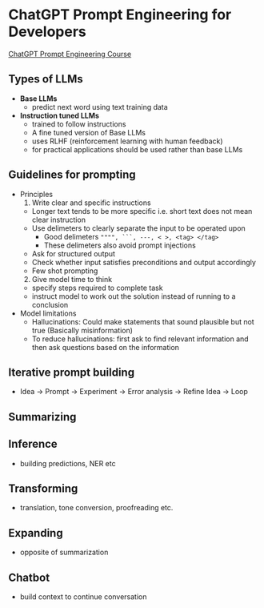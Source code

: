 # ChatGPT Prompt Engineering for Developers
[ChatGPT Prompt Engineering Course](https://learn.deeplearning.ai/chatgpt-prompt-eng)
## Types of LLMs
- **Base LLMs**
  - predict next word using text training data
- **Instruction tuned LLMs**
  - trained to follow instructions
  - A fine tuned version of Base LLMs
  - uses RLHF (reinforcement learning with human feedback)
  - for practical applications should be used rather than base LLMs

## Guidelines for prompting
- Principles
  1. Write clear and specific instructions
    - Longer text tends to be more specific  i.e. short text does not mean clear instruction
    - Use delimeters to clearly separate the input to be operated upon
      - Good delimeters `"""", ```, ---, < >, <tag> </tag>`
      - These delimeters also avoid prompt injections
    - Ask for structured output
    - Check whether input satisfies preconditions and output accordingly
    - Few shot prompting
  2. Give model time to think
    - specify steps required to complete task
    - instruct model to work out the solution instead of running to a conclusion
- Model limitations
  - Hallucinations: Could make statements that sound plausible but not true (Basically misinformation)
  - To reduce hallucinations: first ask to find relevant information and then ask questions based on the information

## Iterative prompt building
- Idea -> Prompt -> Experiment -> Error analysis -> Refine Idea -> Loop

## Summarizing

## Inference
- building predictions, NER etc

## Transforming
- translation, tone conversion, proofreading etc.

## Expanding
- opposite of summarization

## Chatbot
- build context to continue conversation
